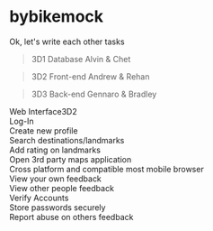 # bybikemock

Ok, let's write each other tasks

>3D1 Database            Alvin & Chet
                            
>3D2 Front-end           Andrew & Rehan
                            
>3D3 Back-end            Gennaro & Bradley

Web Interface<t>3D2<br>
Log-In<br>
Create new profile<br>
Search destinations/landmarks<br>
Add rating on landmarks<br>
Open 3rd party maps application <br>
Cross platform and compatible most mobile browser<br>
View your own feedback<br>
View other people feedback<br>
Verify Accounts<br>
Store passwords securely<br>
Report abuse on others feedback<br>
